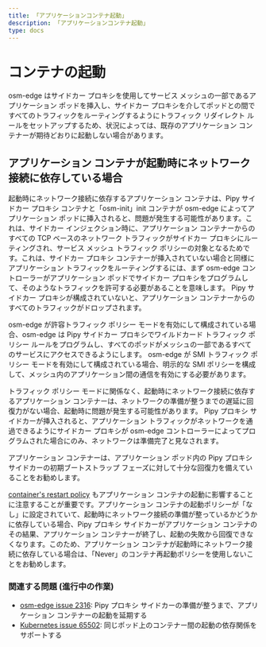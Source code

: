 ```yaml
---
title: 「アプリケーションコンテナ起動」
description: 「アプリケーションコンテナ起動」
type: docs
---
```


# コンテナの起動

osm-edge はサイドカー プロキシを使用してサービス メッシュの一部であるアプリケーション ポッドを挿入し、サイドカー プロキシを介してポッドとの間ですべてのトラフィックをルーティングするようにトラフィック リダイレクト ルールをセットアップするため、状況によっては、既存のアプリケーション コンテナーが期待どおりに起動しない場合があります。

## アプリケーション コンテナが起動時にネットワーク接続に依存している場合

起動時にネットワーク接続に依存するアプリケーション コンテナは、Pipy サイドカー プロキシ コンテナと「osm-init」init コンテナが osm-edge によってアプリケーション ポッドに挿入されると、問題が発生する可能性があります。これは、サイドカー インジェクション時に、アプリケーション コンテナーからのすべての TCP ベースのネットワーク トラフィックがサイドカー プロキシにルーティングされ、サービス メッシュ トラフィック ポリシーの対象となるためです。これは、サイドカー プロキシ コンテナーが挿入されていない場合と同様にアプリケーション トラフィックをルーティングするには、まず osm-edge コントローラーがアプリケーション ポッドでサイドカー プロキシをプログラムして、そのようなトラフィックを許可する必要があることを意味します。 Pipy サイドカー プロキシが構成されていないと、アプリケーション コンテナーからのすべてのトラフィックがドロップされます。

osm-edge が許容トラフィック ポリシー モードを有効にして構成されている場合、osm-edge は Pipy サイドカー プロキシでワイルドカード トラフィック ポリシー ルールをプログラムし、すべてのポッドがメッシュの一部であるすべてのサービスにアクセスできるようにします。 osm-edge が SMI トラフィック ポリシー モードを有効にして構成されている場合、明示的な SMI ポリシーを構成して、メッシュ内のアプリケーション間の通信を有効にする必要があります。

トラフィック ポリシー モードに関係なく、起動時にネットワーク接続に依存するアプリケーション コンテナーは、ネットワークの準備が整うまでの遅延に回復力がない場合、起動時に問題が発生する可能性があります。 Pipy プロキシ サイドカーが挿入されると、アプリケーション トラフィックがネットワークを通過できるようにサイドカー プロキシが osm-edge コントローラーによってプログラムされた場合にのみ、ネットワークは準備完了と見なされます。

アプリケーション コンテナーは、アプリケーション ポッド内の Pipy プロキシ サイドカーの初期ブートストラップ フェーズに対して十分な回復力を備えていることをお勧めします。

[container's restart policy](https://kubernetes.io/docs/concepts/workloads/pods/pod-lifecycle/#restart-policy) もアプリケーション コンテナの起動に影響することに注意することが重要です。アプリケーション コンテナの起動ポリシーが「なし」に設定されていて、起動時にネットワーク接続の準備が整っているかどうかに依存している場合、Pipy プロキシ サイドカーがアプリケーション コンテナのその結果、アプリケーション コンテナーが終了し、起動の失敗から回復できなくなります。このため、アプリケーション コンテナが起動時にネットワーク接続に依存している場合は、「Never」のコンテナ再起動ポリシーを使用しないことをお勧めします。

### 関連する問題 (進行中の作業)

- [osm-edge issue 2316](https://github.com/openservicemesh/osm/issues/2316): Pipy プロキシ サイドカーの準備が整うまで、アプリケーション コンテナーの起動を延期する
- [Kubernetes issue 65502](https://github.com/kubernetes/kubernetes/issues/65502): 同じポッド上のコンテナー間の起動の依存関係をサポートする

